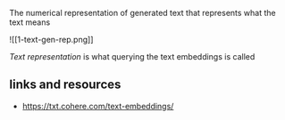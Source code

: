 The numerical representation of generated text that represents what the text means

![[1-text-gen-rep.png]]

*Text representation* is what querying the text embeddings is called

## links and resources

- https://txt.cohere.com/text-embeddings/